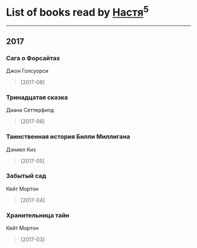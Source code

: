 # List of books read by [Настя](http://vk.com/id172783956)<sup>5</sup>
---

## 2017

### Сага о Форсайтах
Джон Голсуорси
> [2017-08] 


### Тринадцатая сказка
Диана Сеттерфилд
> [2017-06] 


### Таинственная история Билли Миллигана
Дэниел Киз
> [2017-05] 


### Забытый сад
Кейт Мортон
> [2017-04] 


### Хранительница тайн
Кейт Мортон
> [2017-03] 



